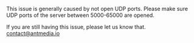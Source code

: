 This issue is generally caused by not open UDP ports. 
Please make sure UDP ports of the server between 5000-65000 are opened. 

If you are still having this issue, please let us know that. [contact@antmedia.io](mailto:contact@antmedia.io) 

